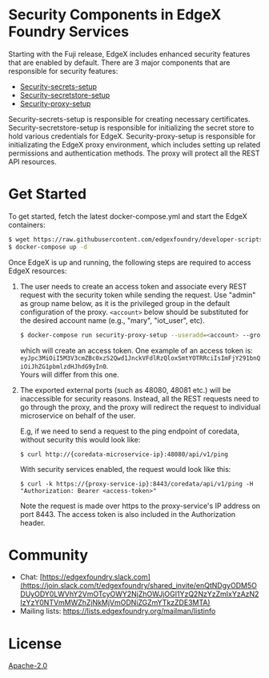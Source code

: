 # Security Components in EdgeX Foundry Services

Starting with the Fuji release, EdgeX includes enhanced security features that are enabled by default. 
There are 3 major components that are responsible for security features: 

* [Security-secrets-setup](cmd/security-secrets-setup/README.md)
* [Security-secretstore-setup](cmd/security-secretstore-setup/README.md)
* [Security-proxy-setup](cmd/security-proxy-setup/README.md)

Security-secrets-setup is responsible for creating necessary certificates. 
Security-secretstore-setup is responsible for initializing the secret store to hold various credentials 
for EdgeX. Security-proxy-setup is responsible for initializating the EdgeX proxy environment, which 
includes setting up related permissions and authentication methods. The proxy will protect all the REST 
API resources. 

# Get Started

To get started, fetch the latest docker-compose.yml and start the EdgeX containers:

```sh
$ wget https://raw.githubusercontent.com/edgexfoundry/developer-scripts/master/releases/fuji/compose-files/docker-compose-fuji-1.1.0.yml
$ docker-compose up -d
```

Once EdgeX is up and running, the following steps are required to access EdgeX resources:

1. The user needs to create an access token and associate every REST request with the security token
while sending the request. Use "admin" as group name below, as it is the privileged group in the default configuration of the proxy.
`<account>` below should be substituted for the desired account name (e.g., "mary", "iot_user", etc).

    ```sh
    $ docker-compose run security-proxy-setup --useradd=<account> --group=<groupname>
    ```
    which will create an access token. One example of an access token is: 
    `eyJpc3MiOiI5M3V3cmZBc0xzS2Qwd1JnckVFdlRzQloxSmtYOTRRciIsImFjY291bnQiOiJhZG1pbmlzdHJhdG9yIn0`.  
    Yours will differ from this one.
2. The exported external ports (such as 48080, 48081 etc.) will be inaccessible for security reasons. 
Instead, all the REST requests need to go through the proxy, and the proxy will redirect the request to individual 
microservice on behalf of the user.

    E.g, if we need to send a request to the ping endpoint of coredata, without security this would look like:

    ```
    $ curl http://{coredata-microservice-ip}:48080/api/v1/ping
    ```

    With security services enabled, the request would look like this:

    ```
    $ curl -k https://{proxy-service-ip}:8443/coredata/api/v1/ping -H "Authorization: Bearer <access-token>"
    ```
   Note the request is made over https to the proxy-service's IP address on port 8443.  The access token is also 
   included in the Authorization header.

# Community

- Chat: [https://edgexfoundry.slack.com](https://join.slack.com/t/edgexfoundry/shared_invite/enQtNDgyODM5ODUyODY0LWVhY2VmOTcyOWY2NjZhOWJjOGI1YzQ2NzYzZmIxYzAzN2IzYzY0NTVmMWZhZjNkMjVmODNiZGZmYTkzZDE3MTA)
- Mailing lists: https://lists.edgexfoundry.org/mailman/listinfo

# License

[Apache-2.0](LICENSE)
